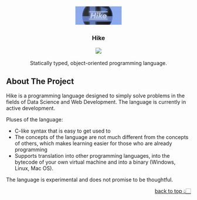 <div id="top"></div>

<br />
<div align="center">
  <img width="25%" src="./hike-icon.png"></img>

  <h3 align="center">Hike</h3>
  

![](https://img.shields.io/badge/-Powered%20by%20Quantumatic-6567a5?style=for-the-badge&logo=&logoColor=white)
  <p align="center">
    Statically typed, object-oriented programming language.
  </p>
</div>

<!-- ABOUT THE PROJECT -->
## About The Project

Hike is a programming language designed to simply solve problems in the fields of Data Science and Web Development. The language is currently in active development.

Pluses of the language:

- C-like syntax that is easy to get used to
- The concepts of the language are not much different from the concepts of others, which makes learning easier for those who are already programming
- Supports translation into other programming languages, into the bytecode of your own virtual machine and into a binary (Windows, Linux, Mac OS).

 The language is experimental and does not promise to be thoughtful.

<p align="right"><a href="#top">back to top 👆🏻</a></p>